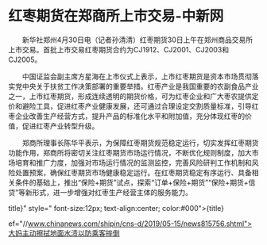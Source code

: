 # 红枣期货在郑商所上市交易-中新网

　　新华社郑州4月30日电（记者孙清清）红枣期货30日上午在郑州商品交易所上市交易。首批上市交易红枣期货合约为CJ1912、CJ2001、CJ2003和CJ2005。

　　中国证监会副主席方星海在上市仪式上表示，上市红枣期货是资本市场贯彻落实党中央关于扶贫工作决策部署的重要举措。红枣产业是我国重要的农副食品产业之一，上市红枣期货，形成连续透明的期货价格，可为红枣企业和广大枣农提供定价和避险工具，促进红枣产业健康发展，还可通过合理设定交割质量标准，引导红枣企业改善生产经营方式，提升产品的标准化水平和附加值，充分体现红枣的价值，促进红枣产业转型升级。

　　郑商所理事长陈华平表示，为保障红枣期货规范稳定运行，切实发挥红枣期货功能作用，郑商所将密切关注红枣期货市场运行情况，不断优化规则制度，加大市场培育和推广力度，加强对市场运行情况的监测监控，完善风险研判工作机制和风险处置预案，确保红枣期货市场健康稳定运行。在红枣期货稳定有序运行、具备相关条件的基础上，推出“保险+期货”试点，探索“订单+保险+期货”“保险+期货+信贷”等新形式，进一步增强对红枣生产经营主体的服务能力。

title}" style=" font-size:12px; text-align:center; color:#000">{title}

ef="//www.chinanews.com/shipin/cns-d/2019/05-15/news815756.shtml">大妈主动擦拭地面水渍以防乘客摔倒
